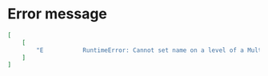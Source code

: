 # Error message

```json
[
    [
        "E           RuntimeError: Cannot set name on a level of a MultiIndex. Use 'MultiIndex.set_names' instead."
    ]
]
```
